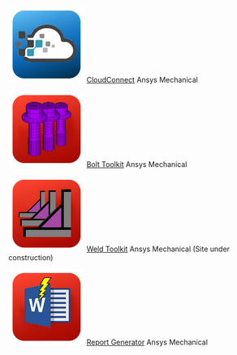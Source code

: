 ![CloudConnect](images/rescale_icon.png) [CloudConnect](https://edromedeso.github.io/cloudconnect_mechanical/) Ansys Mechanical

![BoltToolkit](images/Bolt_Toolkit_icon.png) [Bolt Toolkit](https://edromedeso.github.io/BoltToolkit) Ansys Mechanical

![WeldToolkit](images/Weld_Toolkit_icon.png) [Weld Toolkit](https://edromedeso.github.io/WeldToolkit) Ansys Mechanical (Site under construction)

![ReportGenerator](images/ReportGenerator_icon.png) [Report Generator](https://edromedeso.github.io/ReportGenerator) Ansys Mechanical
